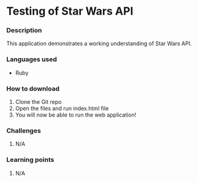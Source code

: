 # Testing of Star Wars API 

### Description
This application demonstrates a working understanding of Star Wars API.

### Languages used
* Ruby

### How to download
1. Clone the Git repo
2. Open the files and run index.html file
3. You will now be able to run the web application!

### Challenges
1. N/A

### Learning points
1. N/A

